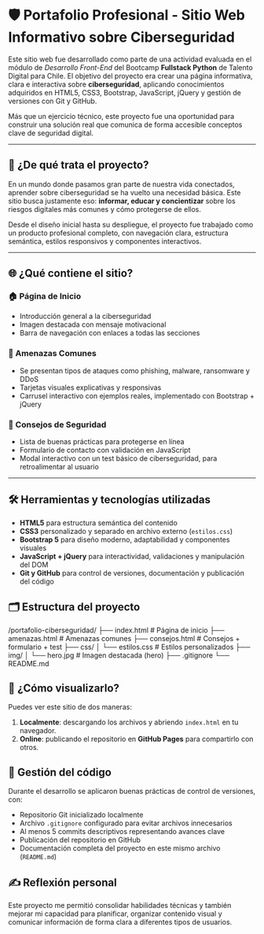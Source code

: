 # 🛡️ Portafolio Profesional - Sitio Web Informativo sobre Ciberseguridad

Este sitio web fue desarrollado como parte de una actividad evaluada en el módulo de *Desarrollo Front-End* del Bootcamp **Fullstack Python** de Talento Digital para Chile. El objetivo del proyecto era crear una página informativa, clara e interactiva sobre **ciberseguridad**, aplicando conocimientos adquiridos en HTML5, CSS3, Bootstrap, JavaScript, jQuery y gestión de versiones con Git y GitHub.

Más que un ejercicio técnico, este proyecto fue una oportunidad para construir una solución real que comunica de forma accesible conceptos clave de seguridad digital.

---

## 📌 ¿De qué trata el proyecto?

En un mundo donde pasamos gran parte de nuestra vida conectados, aprender sobre ciberseguridad se ha vuelto una necesidad básica. Este sitio busca justamente eso: **informar, educar y concientizar** sobre los riesgos digitales más comunes y cómo protegerse de ellos.

Desde el diseño inicial hasta su despliegue, el proyecto fue trabajado como un producto profesional completo, con navegación clara, estructura semántica, estilos responsivos y componentes interactivos.

---

## 🌐 ¿Qué contiene el sitio?

### 🏠 Página de Inicio
- Introducción general a la ciberseguridad
- Imagen destacada con mensaje motivacional
- Barra de navegación con enlaces a todas las secciones

### 🚨 Amenazas Comunes
- Se presentan tipos de ataques como phishing, malware, ransomware y DDoS
- Tarjetas visuales explicativas y responsivas
- Carrusel interactivo con ejemplos reales, implementado con Bootstrap + jQuery

### 🔐 Consejos de Seguridad
- Lista de buenas prácticas para protegerse en línea
- Formulario de contacto con validación en JavaScript
- Modal interactivo con un test básico de ciberseguridad, para retroalimentar al usuario

---

## 🛠️ Herramientas y tecnologías utilizadas

- **HTML5** para estructura semántica del contenido
- **CSS3** personalizado y separado en archivo externo (`estilos.css`)
- **Bootstrap 5** para diseño moderno, adaptabilidad y componentes visuales
- **JavaScript + jQuery** para interactividad, validaciones y manipulación del DOM
- **Git y GitHub** para control de versiones, documentación y publicación del código


## 🗂 Estructura del proyecto

/portafolio-ciberseguridad/
├── index.html # Página de inicio
├── amenazas.html # Amenazas comunes
├── consejos.html # Consejos + formulario + test
├── css/
│ └── estilos.css # Estilos personalizados
├── img/
│ └── hero.jpg # Imagen destacada (hero)
├── .gitignore
└── README.md


## 🚀 ¿Cómo visualizarlo?

Puedes ver este sitio de dos maneras:

1. **Localmente**: descargando los archivos y abriendo `index.html` en tu navegador.
2. **Online**: publicando el repositorio en **GitHub Pages** para compartirlo con otros.


## 🔄 Gestión del código

Durante el desarrollo se aplicaron buenas prácticas de control de versiones, con:
- Repositorio Git inicializado localmente
- Archivo `.gitignore` configurado para evitar archivos innecesarios
- Al menos 5 commits descriptivos representando avances clave
- Publicación del repositorio en GitHub
- Documentación completa del proyecto en este mismo archivo (`README.md`)



## ✍️ Reflexión personal

Este proyecto me permitió consolidar habilidades técnicas y también mejorar mi capacidad para planificar, organizar contenido visual y comunicar información de forma clara a diferentes tipos de usuarios.
